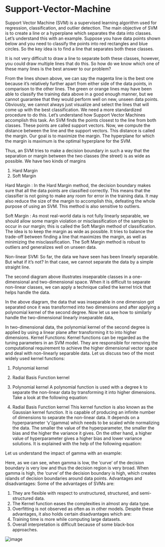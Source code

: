 # Support-Vector-Machine


Support Vector Machine (SVM) is a supervised learning algorithm used for regression, classification, and outlier detection. The main objective of SVM is to create a line or a hyperplane which separates the data into classes.
Let’s understand this with an example. Suppose you have data points shown below and you need to classify the points into red rectangles and blue circles. So the key idea is to find a line that separates both these classes.
 

It is not very difficult to draw a line to separate both these classes, however, you could draw multiple lines that do this. So how do we know which one of these many lines is the best answer to our problem?
 

From the lines shown above, we can say the magenta line is the best one because it’s relatively further apart from either side of the data points, in comparison to the other lines. The green or orange lines may have been able to classify the training data above in a good enough manner, but we cannot guarantee that they would perform well on new, unseen data points.
Obviously, we cannot always just visualize and select the lines that will come up with the best classification. We need a more standardized procedure to do this.
Let’s understand how Support Vector Machines accomplish this task. An SVM finds the points closest to the line from both classes. These points are called support vectors. Now, we compute the distance between the line and the support vectors. This distance is called the margin. Our goal is to maximize the margin. The hyperplane for which the margin is maximum is the optimal hyperplane for the SVM.
 
 
Thus, an SVM tries to make a decision boundary in such a way that the separation or margin between the two classes (the street) is as wide as possible.
We have two kinds of margins 
1.	Hard Margin
2.	Soft Margin
 
Hard Margin :
In the Hard Margin method, the decision boundary makes sure that all the data points are classified correctly. This means that the classifier is not going to make any room for error in the training data. It may also reduce the size of the margin to accomplish this, defeating the whole purpose of using an SVM. This method is also sensitive to outliers.
 

Soft Margin :
As most real-world data is not fully linearly separable, we should allow some margin violation or misclassification of the samples to occur in our margin; this is called the Soft Margin method of classification. The idea is to keep the margin as wide as possible. It tries to balance the trade-off between finding a line that maximizes the margin, as well as minimizing the misclassification. The Soft Margin method is robust to outliers and generalizes well on unseen data.
 
Non-linear SVM:
So far, the data we have seen has been linearly separable. But what if it’s not?
In that case, we cannot separate the data by a simple straight line. 
 
The second diagram above illustrates inseparable classes in a one-dimensional and two-dimensional space. 
When it is difficult to separate non-linear classes, we can apply a technique called the kernel trick that helps handle the data.

 
 
In the above diagram, the data that was inseparable in one dimension got separated once it was transformed into two dimensions and after applying a polynomial kernel of the second degree.
Now let us see how to similarly handle the two-dimensional linearly inseparable data,

 
In two-dimensional data, the polynomial kernel of the second degree is applied by using a linear plane after transforming it to into higher dimensions.
Kernel Functions:
Kernel functions can be regarded as the tuning parameters in an SVM model. They are responsible for removing the computational requirement to achieve the higher dimensional vector space and deal with non-linearly separable data. Let us discuss two of the most widely used kernel functions:
1.	Polynomial kernel
2.	Radial Basis Function kernel
1. Polynomial kernel
A polynomial function is used with a degree k to separate the non-linear data by transforming it into higher dimensions. Take a look at the following equation:
 
 
2. Radial Basis Function kernel
This kernel function is also known as the Gaussian kernel function. It is capable of producing an infinite number of dimensions to separate the non-linear data. It depends on a hyperparameter ‘γ'(gamma) which needs to be scaled while normalizing the data. The smaller the value of the hyperparameter, the smaller the bias and the higher the variance it gives. On the other hand, a higher value of hyperparameter gives a higher bias and lower variance solutions.  It is explained with the help of the following equation:
 
 
Let us understand the impact of gamma with an example:
 
 
Here, as we can see, when gamma is low, the ‘curve’ of the decision boundary is very low and thus the decision region is very broad. When gamma is high, the ‘curve’ of the decision boundary is high, which creates islands of decision boundaries around data points.
Advantages and disadvantages:
Some of the advantages of SVMs are:
1.	They are flexible with respect to unstructured, structured, and semi-structured data.
2.	The Kernel function eases the complexities in almost any data type.
3.	Overfitting is not observed as often as in other models.
Despite these advantages, it also holds certain disadvantages which are:
1.	Training time is more while computing large datasets.
2.	Overall interpretation is difficult because of some black-box approaches.

![image](https://user-images.githubusercontent.com/71784641/166086658-c270af03-4afc-41f9-94ca-d41b49eb5c54.png)

